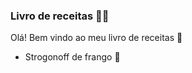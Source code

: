 ### Livro de receitas :man_cook:

Olá! Bem vindo ao meu livro de receitas :wave:

- Strogonoff de frango :chicken:

  